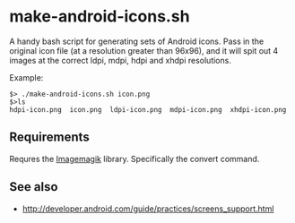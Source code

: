 # make-android-icons.sh

A handy bash script for generating sets of Android icons. Pass in the original
icon file (at a resolution greater than 96x96), and it will spit out 4 images
at the correct ldpi, mdpi, hdpi and xhdpi resolutions.

Example:

    $> ./make-android-icons.sh icon.png
    $>ls
    hdpi-icon.png  icon.png  ldpi-icon.png  mdpi-icon.png  xhdpi-icon.png

## Requirements

Requres the [Imagemagik](http://www.imagemagick.org/script/index.php) library.
Specifically the convert command.

## See also

 * http://developer.android.com/guide/practices/screens_support.html
